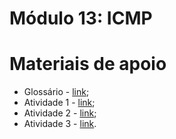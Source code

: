 # Módulo 13: ICMP

# Materiais de apoio

- Glossário - [link](./Glossário.md);
- Atividade 1 - [link](./Atividade1/);
- Atividade 2 - [link](./Atividade2/);
- Atividade 3 - [link](./Atividade3/).